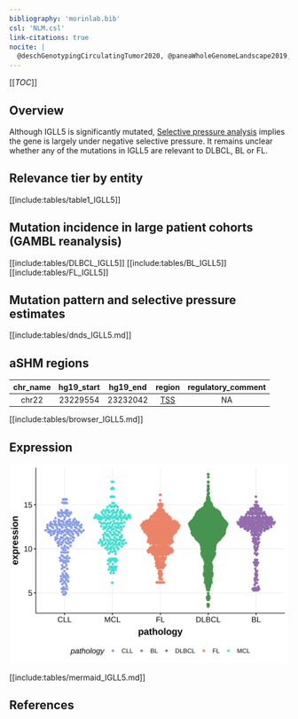```yaml
---
bibliography: 'morinlab.bib'
csl: 'NLM.csl'
link-citations: true
nocite: |
  @deschGenotypingCirculatingTumor2020, @paneaWholeGenomeLandscape2019, @russler-germainMutationsAssociatedProgression2023
---
```

[[_TOC_]]

## Overview

Although IGLL5 is significantly mutated, [Selective pressure analysis](#mutation-pattern-and-selective-pressure-estimates) implies the gene is largely under negative selective pressure. It remains unclear whether any of the mutations in IGLL5 are relevant to DLBCL, BL or FL.

## Relevance tier by entity

[[include:tables/table1_IGLL5]]

## Mutation incidence in large patient cohorts (GAMBL reanalysis)

[[include:tables/DLBCL_IGLL5]]
[[include:tables/BL_IGLL5]]
[[include:tables/FL_IGLL5]]

## Mutation pattern and selective pressure estimates

[[include:tables/dnds_IGLL5.md]]

## aSHM regions

|chr_name|hg19_start|hg19_end|region                                                                                    |regulatory_comment|
|:--------:|:----------:|:--------:|:------------------------------------------------------------------------------------------:|:------------------:|
|chr22   |23229554  |23232042|[TSS](https://genome.ucsc.edu/s/rdmorin/GAMBL%20hg19?position=chr22%3A23229554%2D23232042)|NA                |



[[include:tables/browser_IGLL5.md]]

## Expression
![](images/gene_expression/IGLL5_by_pathology.svg)

[[include:tables/mermaid_IGLL5.md]]

## References
<!-- PMBL: deschGenotypingCirculatingTumor2020 -->
<!-- ORIGIN: deschGenotypingCirculatingTumor2020 -->
<!-- BL: paneaWholeGenomeLandscape2019 -->
<!-- FL: russler-germainMutationsAssociatedProgression2023b -->
<!-- BL: paneaWholeGenomeLandscape2019 -->
